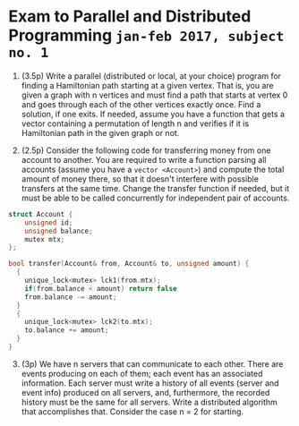 # Exam to Parallel and Distributed Programming `jan-feb 2017, subject no. 1`

1. (3.5p) Write a parallel (distributed or local, at your choice) program for finding a
Hamiltonian path starting at a given vertex. That is, you are given a graph with n vertices
and must find a path that starts at vertex 0 and goes through each of the other vertices
exactly once. Find a solution, if one exits. If needed, assume you have a function that gets
a vector containing a permutation of length n and verifies if it is Hamiltonian path in the
given graph or not.

2. (2.5p) Consider the following code for transferring money from one account to
another. You are required to write a function parsing all accounts (assume you
have a `vector <Account>`) and compute the total amount of money there, so that
it doesn't interfere with possible transfers at the same time. Change the
transfer function if needed, but it must be able to be called concurrently
for independent pair of accounts.

```cpp
struct Account {
    unsigned id;
    unsigned balance;
    mutex mtx;
};

bool transfer(Account& from, Account& to, unsigned amount) {
  {
    unique_lock<mutex> lck1(from.mtx);
    if(from.balance < amount) return false
    from.balance -= amount;
  }
  {
    unique_lock<mutex> lck2(to.mtx);
    to.balance += amount;
  }
}
```


3. (3p) We have n servers that can communicate to each other. There are events producing on each of
them; each event has an associated information. Each server must write a history of all events
(server and event info) produced on all servers, and, furthermore, the recorded history must be the
same for all servers. Write a distributed algorithm that accomplishes that. Consider the case n = 2
for starting.


